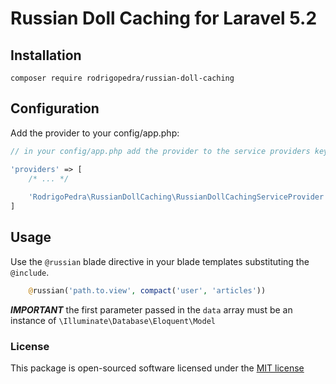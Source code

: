 # Russian Doll Caching for Laravel 5.2

## Installation

```
composer require rodrigopedra/russian-doll-caching
```

## Configuration

Add the provider to your config/app.php:

```php
// in your config/app.php add the provider to the service providers key

'providers' => [
    /* ... */
    
    'RodrigoPedra\RussianDollCaching\RussianDollCachingServiceProvider',
]
```

## Usage

Use the `@russian` blade directive in your blade templates substituting the `@include`.

```php
    @russian('path.to.view', compact('user', 'articles'))
```

***IMPORTANT*** the first parameter passed in the `data` array must be an instance of `\Illuminate\Database\Eloquent\Model`

### License

This package is open-sourced software licensed under the [MIT license](http://opensource.org/licenses/MIT)
